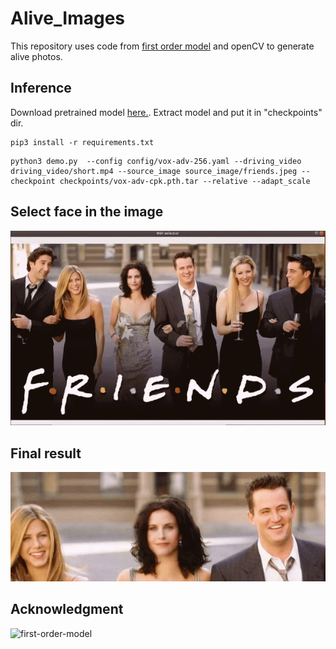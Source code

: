 # Alive_Images


This repository uses code from [first order model](https://github.com/AliaksandrSiarohin/first-order-model) and openCV to generate alive photos.



## Inference
Download pretrained model [here.](https://drive.google.com/drive/folders/1PyQJmkdCsAkOYwUyaj_l-l0as-iLDgeH). Extract model and put it in "checkpoints"
dir.


```
pip3 install -r requirements.txt
```


```
python3 demo.py  --config config/vox-adv-256.yaml --driving_video driving_video/short.mp4 --source_image source_image/friends.jpeg --checkpoint checkpoints/vox-adv-cpk.pth.tar --relative --adapt_scale
```

## Select face in the image
![](https://github.com/farazBhatti/Alive_Images/blob/master/gif/gif-1.gif)

## Final result
![](https://github.com/farazBhatti/Alive_Images/blob/master/gif/gif-2.gif)

## Acknowledgment

![first-order-model](https://github.com/AliaksandrSiarohin/first-order-model)



